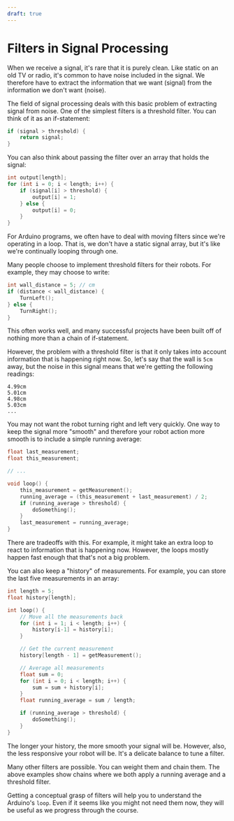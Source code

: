 ```yaml
---
draft: true
---
```


# Filters in Signal Processing
When we receive a signal, it's rare that it is purely clean. Like static on an old TV or radio, it's common to have noise included in the signal. We therefore have to extract the information that we want (signal) from the information we don't want (noise).

The field of signal processing deals with this basic problem of extracting signal from noise. One of the simplest filters is a threshold filter. You can think of it as an if-statement:

```cpp
if (signal > threshold) {
    return signal;
}
```

You can also think about passing the filter over an array that holds the signal:

```cpp
int output[length];
for (int i = 0; i < length; i++) {
    if (signal[i] > threshold) {
        output[i] = 1;
    } else {
        output[i] = 0;
    }
}
```

For Arduino programs, we often have to deal with moving filters since we're operating in a loop. That is, we don't have a static signal array, but it's like we're continually looping through one.

Many people choose to implement threshold filters for their robots. For example, they may choose to write:

```cpp
int wall_distance = 5; // cm
if (distance < wall_distance) {
    TurnLeft();
} else {
    TurnRight();
}
```

This often works well, and many successful projects have been built off of nothing more than a chain of if-statement.

However, the problem with a threshold filter is that it only takes into account information that is happening right now. So, let's say that the wall is `5cm` away, but the noise in this signal means that we're getting the following readings:

```
4.99cm
5.01cm
4.98cm
5.03cm
...
```

You may not want the robot turning right and left very quickly. One way to keep the signal more "smooth" and therefore your robot action more smooth is to include a simple running average:

```cpp
float last_measurement;
float this_measurement;

// ...

void loop() {
    this_measurement = getMeasurement();
    running_average = (this_measurement + last_measurement) / 2;
    if (running_average > threshold) {
        doSomething();
    }
    last_measurement = running_average;
}

```

There are tradeoffs with this. For example, it might take an extra loop to react to information that is happening now. However, the loops mostly happen fast enough that that's not a big problem.

You can also keep a "history" of measurements. For example, you can store the last five measurements in an array:

```cpp
int length = 5;
float history[length];

int loop() {
    // Move all the measurements back
    for (int i = 1; i < length; i++) {
        history[i-1] = history[i];
    }

    // Get the current measurement
    history[length - 1] = getMeasurement();

    // Average all measurements
    float sum = 0;
    for (int i = 0; i < length; i++) {
        sum = sum + history[i];
    }
    float running_average = sum / length;

    if (running_average > threshold) {
        doSomething();
    }
}

```

The longer your history, the more smooth your signal will be. However, also, the less responsive your robot will be. It's a delicate balance to tune a filter.

Many other filters are possible. You can weight them and chain them. The above examples show chains where we both apply a running average and a threshold filter. 

Getting a conceptual grasp of filters will help you to understand the Arduino's `loop`. Even if it seems like you might not need them now, they will be useful as we progress through the course.